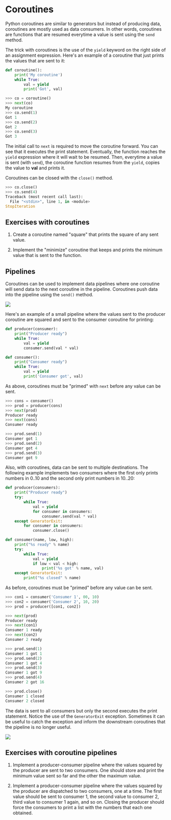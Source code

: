 # Coroutines

Python coroutines are similar to generators but instead of producing data, coroutines are mostly used as data consumers. In other words, coroutines are functions that are resumed everytime a value is sent using the `send` method.

The trick with coroutines is the use of the `yield` keyword on the right side of an assignment expression. Here's an example of a coroutine that just prints the values that are sent to it:

```Python
def coroutine():
    print('My coroutine')
    while True:
        val = yield
        print('Got', val)

>>> co = coroutine()
>>> next(co)
My coroutine
>>> co.send(1)
Got 1
>>> co.send(2)
Got 2
>>> co.send(3)
Got 3
```

The initial call to `next` is required to move the coroutine forward. You can see that it executes the print statement. Eventually, the function reaches the `yield` expression where it will wait to be resumed. Then, everytime a value is sent (with `send`), the coroutine function resumes from the `yield`, copies the value to **val** and prints it.

Coroutines can be closed with the `close()` method.

```Python
>>> co.close()
>>> co.send(4)
Traceback (most recent call last):
  File "<stdin>", line 1, in <module>
StopIteration
```

## Exercises with coroutines

1.  Create a coroutine named "square" that prints the square of any sent value.

2.  Implement the "minimize" coroutine that keeps and prints the minimum value that is sent to the function.

## Pipelines

Coroutines can be used to implement data pipelines where one coroutine will send data to the next coroutine in the pipeline. Coroutines push data into the pipeline using the `send()` method.

![](images/coroutine_pipeline.png)

Here's an example of a small pipeline where the values sent to the producer coroutine are squared and sent to the consumer coroutine for printing:

```Python
def producer(consumer):
    print("Producer ready")
    while True:
        val = yield
        consumer.send(val * val)

def consumer():
    print("Consumer ready")
    while True:
        val = yield
        print('Consumer got', val)
```

As above, coroutines must be "primed" with `next` before any value can be sent.

```Python
>>> cons = consumer()
>>> prod = producer(cons)
>>> next(prod)
Producer ready
>>> next(cons)
Consumer ready

>>> prod.send(1)
Consumer got 1
>>> prod.send(2)
Consumer got 4
>>> prod.send(3)
Consumer got 9
```

Also, with coroutines, data can be sent to multiple destinations. The following example implements two consumers where the first only prints numbers in 0..10 and the second only print numbers in 10..20:

```Python
def producer(consumers):
    print("Producer ready")
    try:
        while True:
            val = yield
            for consumer in consumers:
                consumer.send(val * val)
    except GeneratorExit:
        for consumer in consumers:
            consumer.close()

def consumer(name, low, high):
    print("%s ready" % name)
    try:
        while True:
            val = yield
            if low < val < high:
                print('%s got' % name, val)
    except GeneratorExit:
        print("%s closed" % name)
```

As before, coroutines must be "primed" before any value can be sent.

```Python
>>> con1 = consumer('Consumer 1', 00, 10)
>>> con2 = consumer('Consumer 2', 10, 20)
>>> prod = producer([con1, con2])

>>> next(prod)
Producer ready
>>> next(con1)
Consumer 1 ready
>>> next(con2)
Consumer 2 ready

>>> prod.send(1)
Consumer 1 got 1
>>> prod.send(2)
Consumer 1 got 4
>>> prod.send(3)
Consumer 1 got 9
>>> prod.send(4)
Consumer 2 got 16

>>> prod.close()
Consumer 1 closed
Consumer 2 closed
```

The data is sent to all consumers but only the second executes the print statement. Notice the use of the `GeneratorExit` exception. Sometimes it can be useful to catch the exception and inform the downstream coroutines that the pipeline is no longer useful.

![](images/consumers_pipeline.png)

## Exercises with coroutine pipelines

1.  Implement a producer-consumer pipeline where the values squared by the producer are sent to two consumers. One should store and print the minimum value sent so far and the other the maximum value.

2.  Implement a producer-consumer pipeline where the values squared by the producer are dispatched to two consumers, one at a time. The first value should be sent to consumer 1, the second value to consumer 2, third value to consumer 1 again, and so on. Closing the producer should force the consumers to print a list with the numbers that each one obtained.
